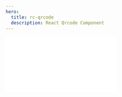 ```yaml
---
hero:
  title: rc-qrcode
  description: React Qrcode Component
---
```


<embed src="../README.md"></embed>